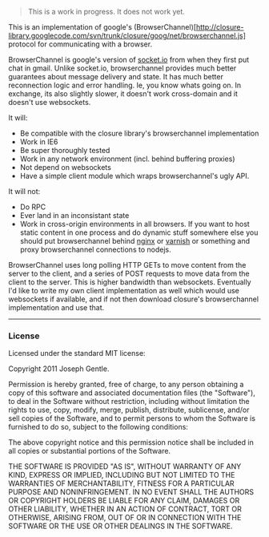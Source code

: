> This is a work in progress. It does not work yet.

This is an implementation of google's (BrowserChannel)[http://closure-library.googlecode.com/svn/trunk/closure/goog/net/browserchannel.js] protocol for communicating with a browser.

BrowserChannel is google's version of [socket.io](http://socket.io) from when they first put chat in gmail. Unlike socket.io, browserchannel provides much better guarantees about message delivery and state. It has much better reconnection logic and error handling. Ie, you know whats going on. In exchange, its also slightly slower, it doesn't work cross-domain and it doesn't use websockets.

It will:

- Be compatible with the closure library's browserchannel implementation
- Work in IE6
- Be super thoroughly tested
- Work in any network environment (incl. behind buffering proxies)
- Not depend on websockets
- Have a simple client module which wraps browserchannel's ugly API.

It will not:

- Do RPC
- Ever land in an inconsistant state
- Work in cross-origin environments in all browsers. If you want to host static content
  in one process and do dynamic stuff somewhere else you should put browserchannel behind
  [nginx](http://nginx.net/) or [varnish](https://www.varnish-cache.org/)
  or something and proxy browserchannel connections to nodejs.

BrowserChannel uses long polling HTTP GETs to move content from the server to the client,
and a series of POST requests to move data from the client to the server. This is higher
bandwidth than websockets. Eventually I'd like to write my own client implementation as
well which would use websockets if available, and if not then download closure's browserchannel
implementation and use that.

---

### License

Licensed under the standard MIT license:

Copyright 2011 Joseph Gentle.

Permission is hereby granted, free of charge, to any person obtaining a copy
of this software and associated documentation files (the "Software"), to deal
in the Software without restriction, including without limitation the rights
to use, copy, modify, merge, publish, distribute, sublicense, and/or sell
copies of the Software, and to permit persons to whom the Software is
furnished to do so, subject to the following conditions:

The above copyright notice and this permission notice shall be included in
all copies or substantial portions of the Software.

THE SOFTWARE IS PROVIDED "AS IS", WITHOUT WARRANTY OF ANY KIND, EXPRESS OR
IMPLIED, INCLUDING BUT NOT LIMITED TO THE WARRANTIES OF MERCHANTABILITY,
FITNESS FOR A PARTICULAR PURPOSE AND NONINFRINGEMENT. IN NO EVENT SHALL THE
AUTHORS OR COPYRIGHT HOLDERS BE LIABLE FOR ANY CLAIM, DAMAGES OR OTHER
LIABILITY, WHETHER IN AN ACTION OF CONTRACT, TORT OR OTHERWISE, ARISING FROM,
OUT OF OR IN CONNECTION WITH THE SOFTWARE OR THE USE OR OTHER DEALINGS IN
THE SOFTWARE.
